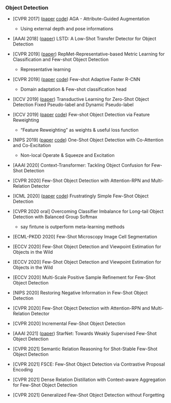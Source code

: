 ### Object Detection

- [CVPR 2017] ([paper](https://arxiv.org/pdf/1612.02559.pdf) [code](https://github.com/rkwitt/GuidedAugmentation)) AGA - Attribute-Guided Augmentation
  - Using external depth and pose informations

- [AAAI 2018] ([paper](https://arxiv.org/abs/1803.01529)) LSTD: A Low-Shot Transfer Detector for Object Detection

- [CVPR 2019] ([paper](https://arxiv.org/abs/1806.04728)) RepMet-Representative-based Metric Learning for Classification and Few-shot Object Detection
  - Representative learning 

- [CVPR 2019] ([paper](https://arxiv.org/pdf/1903.09372.pdf) [code](https://github.com/twangnh/FAFRCNN)) Few-shot Adaptive Faster R-CNN
  - Domain adaptation & Few-shot classification head

- [ICCV 2019] ([paper](http://openaccess.thecvf.com/content_ICCV_2019/html/Rahman_Transductive_Learning_for_Zero-Shot_Object_Detection_ICCV_2019_paper.html)) Transductive Learning for Zero-Shot Object Detection Fixed Pseudo-label and Dynamic Pseudo-label

- [ICCV 2019] ([paper](https://arxiv.org/pdf/1812.01866) [code](https://github.com/bingykang/Fewshot_Detection)) Few-shot Object Detection via Feature Reweighting
  - “Feature Reweighting” as weights & useful loss function

- [NIPS 2019] ([paper](https://arxiv.org/abs/1911.12529) [code](https://github.com/timy90022/One-Shot-Object-Detection)) One-Shot Object Detection with Co-Attention and Co-Excitation
  - Non-local Operate & Squeeze and Excitation

- [AAAI 2020]  Context-Transformer: Tackling Object Confusion for Few-Shot Detection

- [CVPR 2020] Few-Shot Object Detection with Attention-RPN and Multi-Relation Detector

- [ICML 2020] ([paper](https://arxiv.org/pdf/2003.06957.pdf) [code](https://github.com/ucbdrive/few-shot-object-detection)) Frustratingly Simple Few-Shot Object Detection
- [CVPR 2020 oral] Overcoming Classifier Imbalance for Long-tail Object Detection with Balanced Group Softmax   
  * say fintune is outperform meta-learning methods
- [ECML-PKDD 2020] Few-Shot Microscopy Image Cell Segmentation
- [ECCV 2020] Few-Shot Object Detection and Viewpoint Estimation for Objects in the Wild
- [ECCV 2020] Few-Shot Object Detection and Viewpoint Estimation for Objects in the Wild
- [ECCV 2020] Multi-Scale Positive Sample Refinement for Few-Shot Object Detection
- [NIPS 2020] Restoring Negative Information in Few-Shot Object Detection
- [CVPR 2020] Few-Shot Object Detection with Attention-RPN and Multi-Relation Detector
- [CVPR 2020] Incremental Few-Shot Object Detection
- [AAAI 2021] ([paper](https://arxiv.org/pdf/2003.06798)) StarNet: Towards Weakly Supervised Few-Shot Object Detection
- [CVPR 2021] Semantic Relation Reasoning for Shot-Stable Few-Shot Object Detection
- [CVPR 2021] FSCE: Few-Shot Object Detection via Contrastive Proposal Encoding
- [CVPR 2021] Dense Relation Distillation with Context-aware Aggregation for Few-Shot Object Detection
- [CVPR 2021] Generalized Few-Shot Object Detection without Forgetting
